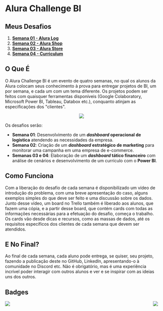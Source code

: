 # Alura Challenge BI

## Meus Desafios

1. [**Semana 01 - Alura Log**](https://github.com/paulosuchoj/alura-challenge-bi/tree/main/week-01)
2. [**Semana 02 - Alura Shop**](https://github.com/paulosuchoj/alura-challenge-bi/tree/main/week-02)
3. [**Semana 03 - Alura Store**](https://github.com/paulosuchoj/alura-challenge-bi/tree/main/week-03)
4. [**Semana 04 - Curriculum**](https://github.com/paulosuchoj/alura-challenge-bi/tree/main/week-04)

## O Que É

O Alura Challenge BI é um evento de quatro semanas, no qual os alunos da Alura colocam seus conhecimento à prova para entregar projetos de BI, um por semana, e cada um com um tema diferente. Os projetos podem ser feitos com quaisquer ferramentas disponíveis (Google Colaboratory, Microsoft Power BI, Tableau, Databox etc.), conquanto atinjam as especificações dos "clientes".

<p align="center">
  <img src="https://i.postimg.cc/gJq9HVcW/Big-Data.gif">
</p>

Os desafios serão:

- **Semana 01**: Desenvolvimento de um ***dashboard* operacional de logística** atendendo as necessidades da empresa.
- **Semana 02**: Criação de um ***dashboard* estratégico de marketing** para monitorar uma campanha em uma empresa de e-commerce.
- **Semanas 03 e 04**: Elaboração de um ***dashboard* tático financeiro** com análise de cenários e desenvolvimento de um currículo com o **Power BI**.

## Como Funciona

Com a liberação do desafio de cada semana é disponibilizado um vídeo de introdução do problema, com uma breve apresentação do caso, alguns exemplos simples do que deve ser feito e uma discussão sobre os dados. Junto desse vídeo, um board no Trello também é liberado aos alunos, que fazem uma cópia, e a partir desse board, que contém cards com todas as informações necessárias para a efetuação do desafio, começa o trabalho. Os cards vão desde dicas e recursos, como as massas de dados, até os requisitos específicos dos clientes de cada semana que devem ser atendidos.

## E No Final?

Ao final de cada semana, cada aluno pode entrega, se quiser, seu projeto, fazendo a publicação deste no GitHub, LinkedIn, apresentando-o à comunidade no Discord etc. Não é obrigatório, mas é uma experiência incrível poder interagir com outros alunos e ver e se inspirar com as ideias uns dos outros.

## Badges

<div style="display: flex; flex-direction: row; flex-wrap: wrap; justify-content: space-between">
  <img src="https://i.postimg.cc/Z57MrsJX/Badge-Alur-BI-First.png"/>
  <img src="https://i.postimg.cc/YSTDP4G3/Badge-Alur-BI-Helper.png" />
</div>



